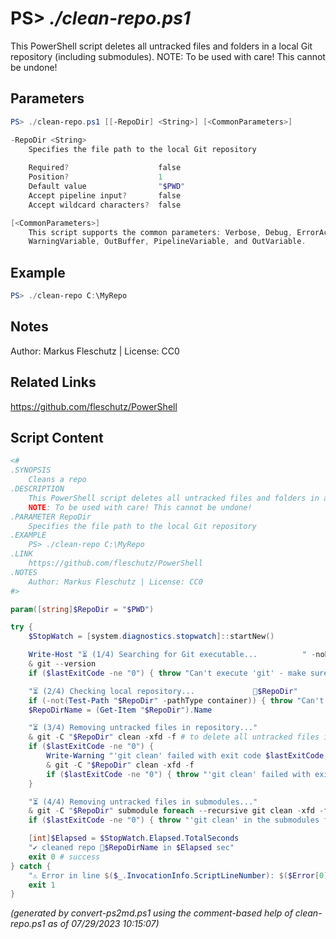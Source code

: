 PS> *./clean-repo.ps1*
====================

This PowerShell script deletes all untracked files and folders in a local Git repository (including submodules).
NOTE: To be used with care! This cannot be undone!

Parameters
----------
```powershell
PS> ./clean-repo.ps1 [[-RepoDir] <String>] [<CommonParameters>]

-RepoDir <String>
    Specifies the file path to the local Git repository
    
    Required?                    false
    Position?                    1
    Default value                "$PWD"
    Accept pipeline input?       false
    Accept wildcard characters?  false

[<CommonParameters>]
    This script supports the common parameters: Verbose, Debug, ErrorAction, ErrorVariable, WarningAction, 
    WarningVariable, OutBuffer, PipelineVariable, and OutVariable.
```

Example
-------
```powershell
PS> ./clean-repo C:\MyRepo

```

Notes
-----
Author: Markus Fleschutz | License: CC0

Related Links
-------------
https://github.com/fleschutz/PowerShell

Script Content
--------------
```powershell
<#
.SYNOPSIS
	Cleans a repo
.DESCRIPTION
	This PowerShell script deletes all untracked files and folders in a local Git repository (including submodules).
	NOTE: To be used with care! This cannot be undone!
.PARAMETER RepoDir
	Specifies the file path to the local Git repository
.EXAMPLE
	PS> ./clean-repo C:\MyRepo
.LINK
	https://github.com/fleschutz/PowerShell
.NOTES
	Author: Markus Fleschutz | License: CC0
#>

param([string]$RepoDir = "$PWD")

try {
	$StopWatch = [system.diagnostics.stopwatch]::startNew()

	Write-Host "⏳ (1/4) Searching for Git executable...          " -noNewline
	& git --version
	if ($lastExitCode -ne "0") { throw "Can't execute 'git' - make sure Git is installed and available" }

	"⏳ (2/4) Checking local repository...             📂$RepoDir"
	if (-not(Test-Path "$RepoDir" -pathType container)) { throw "Can't access folder '$RepoDir' - maybe a typo or missing folder permissions?" }
	$RepoDirName = (Get-Item "$RepoDir").Name

	"⏳ (3/4) Removing untracked files in repository..."
	& git -C "$RepoDir" clean -xfd -f # to delete all untracked files in the main repo
	if ($lastExitCode -ne "0") {
		Write-Warning "'git clean' failed with exit code $lastExitCode, retrying once..."
		& git -C "$RepoDir" clean -xfd -f 
		if ($lastExitCode -ne "0") { throw "'git clean' failed with exit code $lastExitCode" }
	}

	"⏳ (4/4) Removing untracked files in submodules..."
	& git -C "$RepoDir" submodule foreach --recursive git clean -xfd -f # to delete all untracked files in the submodules
	if ($lastExitCode -ne "0") { throw "'git clean' in the submodules failed with exit code $lastExitCode" }

	[int]$Elapsed = $StopWatch.Elapsed.TotalSeconds
	"✔️ cleaned repo 📂$RepoDirName in $Elapsed sec"
	exit 0 # success
} catch {
	"⚠️ Error in line $($_.InvocationInfo.ScriptLineNumber): $($Error[0])"
	exit 1
}
```

*(generated by convert-ps2md.ps1 using the comment-based help of clean-repo.ps1 as of 07/29/2023 10:15:07)*
